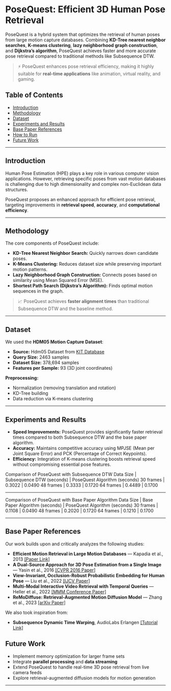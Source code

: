 # PoseQuest: Efficient 3D Human Pose Retrieval

PoseQuest is a hybrid system that optimizes the retrieval of human poses from large motion capture databases. Combining **KD-Tree nearest neighbor searches**, **K-means clustering**, **lazy neighborhood graph construction**, and **Dijkstra’s algorithm**, PoseQuest achieves faster and more accurate pose retrieval compared to traditional methods like Subsequence DTW.

> ⚡️ PoseQuest enhances pose retrieval efficiency, making it highly suitable for **real-time applications** like animation, virtual reality, and gaming.

## Table of Contents
- [Introduction](#introduction)
- [Methodology](#methodology)
- [Dataset](#dataset)
- [Experiments and Results](#experiments-and-results)
- [Base Paper References](#base-paper-references)
- [How to Run](#how-to-run)
- [Future Work](#future-work)

---

## Introduction

Human Pose Estimation (HPE) plays a key role in various computer vision applications. However, retrieving specific poses from vast motion databases is challenging due to high dimensionality and complex non-Euclidean data structures.

PoseQuest proposes an enhanced approach for efficient pose retrieval, targeting improvements in **retrieval speed**, **accuracy**, and **computational efficiency**.

---

## Methodology

The core components of PoseQuest include:
- **KD-Tree Nearest Neighbor Search:** Quickly narrows down candidate poses.
- **K-Means Clustering:** Reduces dataset size while preserving important motion patterns.
- **Lazy Neighborhood Graph Construction:** Connects poses based on similarity using Mean Squared Error (MSE).
- **Shortest Path Search (Dijkstra’s Algorithm):** Finds optimal motion sequences in the graph.

> 📈 PoseQuest achieves **faster alignment times** than traditional Subsequence DTW and the baseline method.

---

## Dataset

We used the **HDM05 Motion Capture Dataset**:

- **Source:** Hdm05 Dataset from [KIT Database](https://resources.mpi-inf.mpg.de/HDM05/)
- **Query Size:** 2463 samples
- **Dataset Size:** 378,694 samples
- **Features per Sample:** 93 (3D joint coordinates)

**Preprocessing:**
- Normalization (removing translation and rotation)
- KD-Tree building
- Data reduction via K-means clustering

---

## Experiments and Results

- **Speed Improvements:** PoseQuest provides significantly faster retrieval times compared to both Subsequence DTW and the base paper algorithm.
- **Accuracy:** Maintains competitive accuracy using MPJSE (Mean per Joint Square Error) and PCK (Percentage of Correct Keypoints).
- **Efficiency:** Integration of K-means clustering boosts retrieval speed without compromising essential pose features.

Comparison of PoseQuest with Subsequence DTW
Data Size | Subsequence DTW (seconds) | PoseQuest Algorithm (seconds)
30 frames | 0.3022 | 0.0490
48 frames | 0.3333 | 0.1720
64 frames | 0.4489 | 0.1700

---

Comparison of PoseQuest with Base Paper Algorithm
Data Size | Base Paper Algorithm (seconds) | PoseQuest Algorithm (seconds)
30 frames | 0.1108 | 0.0490
48 frames | 0.2020 | 0.1720
64 frames | 0.1210 | 0.1700

---
## Base Paper References

Our work builds upon and critically analyzes the following studies:

- **Efficient Motion Retrieval in Large Motion Databases** — Kapadia et al., 2013 [[Paper Link]](https://doi.org/10.1145/2448196.2448199)
- **A Dual-Source Approach for 3D Pose Estimation from a Single Image** — Yasin et al., 2016 [[CVPR 2016 Paper]](https://openaccess.thecvf.com/content_cvpr_2016/papers/Yasin_A_Dual-Source_Approach_CVPR_2016_paper.pdf)
- **View-Invariant, Occlusion-Robust Probabilistic Embedding for Human Pose** — Liu et al., 2022 [[IJCV Paper]](https://link.springer.com/article/10.1007/s11263-021-01508-0)
- **Multi-Modal Interactive Video Retrieval with Temporal Queries** — Heller et al., 2022 [[MMM Conference Paper]](https://link.springer.com/chapter/10.1007/978-3-030-98355-5_40)
- **ReMoDiffuse: Retrieval-Augmented Motion Diffusion Model** — Zhang et al., 2023 [[arXiv Paper]](https://arxiv.org/abs/2304.01116)

We also took inspiration from:
- **Subsequence Dynamic Time Warping**, AudioLabs Erlangen [[Tutorial Link]](https://www.audiolabs-erlangen.de/resources/MIR/FMP/C7/C7S2_SubsequenceDTW.html)


## Future Work

- Implement memory optimization for larger frame sets
- Integrate **parallel processing** and **data streaming**
- Extend PoseQuest to handle real-time 3D pose retrieval from live camera feeds
- Explore retrieval-augmented diffusion models for motion generation

---
